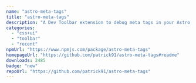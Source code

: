 ```yaml
---
name: "astro-meta-tags"
title: "astro-meta-tags"
description: "A Dev Toolbar extension to debug meta tags in your Astro website"
categories:
  - "css+ui"
  - "toolbar"
  - "recent"
npmUrl: "https://www.npmjs.com/package/astro-meta-tags"
homepageUrl: "https://github.com/patrick91/astro-meta-tags#readme"
downloads: 2485
badge: "new"
repoUrl: "https://github.com/patrick91/astro-meta-tags"
---
```

